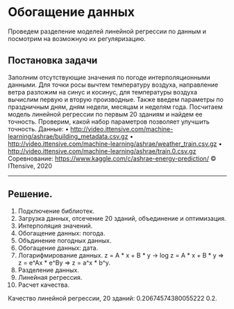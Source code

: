 # Обогащение данных
Проведем разделение моделей линейной регрессии по данным и посмотрим на возможную их регуляризацию.
## Постановка задачи
Заполним отсутствующие значения по погоде интерполяционными данными.
Для точки росы вычтем температуру воздуха, направление ветра разложим на синус и косинус, для температуры воздуха вычислим первую и вторую производные. Также введем параметры по праздничным дням, дням недели, месяцам и неделям года.
Посчитаем модель линейной регрессии по первым 20 зданиям и найдем ее точность. Проверим, какой набор параметров позволяет улучшить точность.
Данные:
•	http://video.ittensive.com/machine-learning/ashrae/building_metadata.csv.gz
•	http://video.ittensive.com/machine-learning/ashrae/weather_train.csv.gz
•	http://video.ittensive.com/machine-learning/ashrae/train.0.csv.gz Соревнование: https://www.kaggle.com/c/ashrae-energy-prediction/
© ITtensive, 2020
___
## Решение.
1) Подключение библиотек.
2) Загрузка данных, отсечение 20 зданий, объединение и оптимизация.
3) Интерполяция значений.
4) Обогащение данных: погода.
5) Объдинение погодных данных.
6) Обогащение данных: дата.
7) Логарифмирование данных. z = A * x + B * y -> log z = A * x + B * y => z = e^Ax * e^By => z = a^x * b^y.
8) Разделение данных.
9) Линейная регрессия.
10) Расчет качества.

Качество линейной регрессии, 20 зданий: 0.20674574380055222 0.2.
